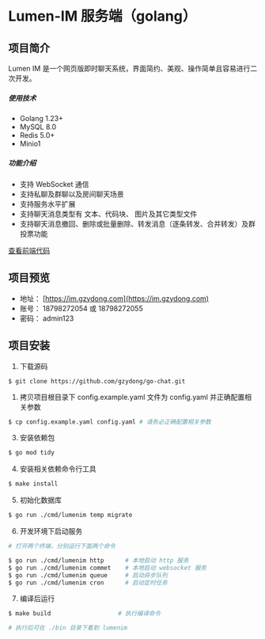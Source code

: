 # Lumen-IM 服务端（golang）

## 项目简介


Lumen IM 是一个网页版即时聊天系统，界面简约、美观、操作简单且容易进行二次开发。

##### 使用技术

- Golang 1.23+
- MySQL 8.0
- Redis 5.0+
- Minio1

##### 功能介绍

- 支持 WebSocket 通信
- 支持私聊及群聊以及房间聊天场景
- 支持服务水平扩展
- 支持聊天消息类型有 文本、代码块、 图片及其它类型文件
- 支持聊天消息撤回、删除或批量删除、转发消息（逐条转发、合并转发）及群投票功能

[查看前端代码](https://github.com/gzydong/LumenIM)

## 项目预览

- 地址： [https://im.gzydong.com](https://im.gzydong.com)
- 账号： 18798272054 或 18798272055
- 密码： admin123

## 项目安装

1. 下载源码

```git
$ git clone https://github.com/gzydong/go-chat.git
```

1. 拷贝项目根目录下 config.example.yaml 文件为 config.yaml 并正确配置相关参数

``` bash
$ cp config.example.yaml config.yaml # 请务必正确配置相关参数
```

3. 安装依赖包

``` bash
$ go mod tidy
```

4. 安装相关依赖命令行工具

``` bash
$ make install
```

5. 初始化数据库

``` bash
$ go run ./cmd/lumenim temp migrate
```

6. 开发环境下启动服务

``` bash
# 打开两个终端，分别运行下面两个命令

$ go run ./cmd/lumenim http      # 本地启动 http 服务
$ go run ./cmd/lumenim commet    # 本地启动 websocket 服务
$ go run ./cmd/lumenim queue     # 启动异步队列
$ go run ./cmd/lumenim cron      # 启动定时任务
```

7. 编译后运行

``` bash
$ make build                   # 执行编译命令

# 执行后可在 ./bin 目录下看到 lumenim
```